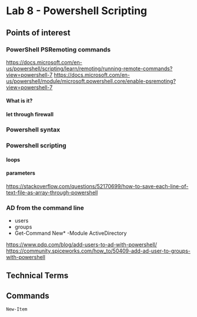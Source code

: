 # Lab 8 - Powershell Scripting

## Points of interest

### PowerShell PSRemoting commands

https://docs.microsoft.com/en-us/powershell/scripting/learn/remoting/running-remote-commands?view=powershell-7
https://docs.microsoft.com/en-us/powershell/module/microsoft.powershell.core/enable-psremoting?view=powershell-7

#### What is it?

#### let through firewall

### Powershell syntax

### Powershell scripting

#### loops

#### parameters
https://stackoverflow.com/questions/52170699/how-to-save-each-line-of-text-file-as-array-through-powershell


### AD from the command line

 - users
 - groups
 - Get-Command New* -Module ActiveDirectory

https://www.pdq.com/blog/add-users-to-ad-with-powershell/
https://community.spiceworks.com/how_to/50409-add-ad-user-to-groups-with-powershell

## Technical Terms

## Commands

```New-Item```